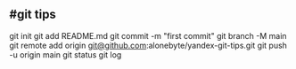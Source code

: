 #git tips
---
git init
git add README.md
git commit -m "first commit"
git branch -M main
git remote add origin git@github.com:alonebyte/yandex-git-tips.git
git push -u origin main
git status
git log
